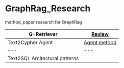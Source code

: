 # GraphRag_Research
method, paper research for GraphRag 


| G-Retriever | [Review](https://github.com/suhan1433/GraphRag_Research/blob/main/G-retriever.md)  |
| --- | --- |
| Text2Cypher Agent | [Agent method](https://github.com/suhan1433/GraphRag_Research/blob/main/text2cypher.md) |
| --- | --- |
| Text2SQL Arcitectural patterns |  |

